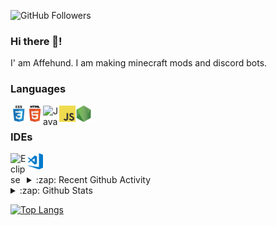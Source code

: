 ![GitHub Followers](https://img.shields.io/github/followers/Affehund?style=plastic&logo=github)

### Hi there 👋!
I' am Affehund. I am making minecraft mods and discord bots.


### Languages
[<img align="left" alt="CSS" width="26px" src="https://raw.githubusercontent.com/github/explore/80688e429a7d4ef2fca1e82350fe8e3517d3494d/topics/css/css.png"/>][css]
[<img align="left" alt="HTML" width="26px" src="https://raw.githubusercontent.com/github/explore/80688e429a7d4ef2fca1e82350fe8e3517d3494d/topics/html/html.png"/>][html]
[<img align="left" alt="Java" width="26px" src="https://cdn.iconscout.com/icon/free/png-256/java-25-226002.png"/>][java]
[<img align="left" alt="Javascript" width="26px" src="https://raw.githubusercontent.com/github/explore/80688e429a7d4ef2fca1e82350fe8e3517d3494d/topics/javascript/javascript.png"/>][javascript]
[<img align="left" alt="Node JS" width="26px" src="https://raw.githubusercontent.com/github/explore/80688e429a7d4ef2fca1e82350fe8e3517d3494d/topics/nodejs/nodejs.png"/>][nodejs]

<br/>

### IDEs
[<img align="left" alt="Eclipse" width="26px" src="https://icons.iconarchive.com/icons/papirus-team/papirus-apps/512/eclipse-icon.png"/>][eclipse]
[<img align="left" alt="Visual Studio Code" width="26px" src="https://raw.githubusercontent.com/github/explore/80688e429a7d4ef2fca1e82350fe8e3517d3494d/topics/visual-studio-code/visual-studio-code.png"/>][vscode]

<br/>
<br/>

<details>
    <summary>:zap: Recent Github Activity</summary>
<!--START_SECTION:activity-->
1. 🎉 Merged PR [#8](https://github.com/DaRealTurtyWurty/CommunityMod/pull/8) in [DaRealTurtyWurty/CommunityMod](https://github.com/DaRealTurtyWurty/CommunityMod)
2. 💪 Opened PR [#8](https://github.com/DaRealTurtyWurty/CommunityMod/pull/8) in [DaRealTurtyWurty/CommunityMod](https://github.com/DaRealTurtyWurty/CommunityMod)
3. 🎉 Merged PR [#1](https://github.com/Affehund/VoidTotem/pull/1) in [Affehund/VoidTotem](https://github.com/Affehund/VoidTotem)
4. 🗣 Commented on [#1](https://github.com/Affehund/VoidTotem/issues/1) in [Affehund/VoidTotem](https://github.com/Affehund/VoidTotem)
5. 🗣 Commented on [#1](https://github.com/AllTheMods/ATM-7/issues/1) in [AllTheMods/ATM-7](https://github.com/AllTheMods/ATM-7)
<!--END_SECTION:activity-->
</details>

<details>
    <summary>:zap: Github Stats</summary>
    <img align="left" alt="Affehunds's GitHub Stats" src="https://github-readme-stats-hwa9vez0v.vercel.app/api?username=Affehund&show_icons=true&hide_border=true&theme=dark"/>
</details>

[![Top Langs](https://github-readme-stats.vercel.app/api/top-langs/?username=Affehund&layout=compact&theme=dark)](https://github.com/anuraghazra/github-readme-stats)


[css]: https://en.wikipedia.org/wiki/CSS
[html]: https://en.wikipedia.org/wiki/HTML
[java]: https://www.java.com
[javascript]: https://www.javascript.com
[nodejs]: https://nodejs.org

[eclipse]: https://www.eclipse.org
[vscode]: https://code.visualstudio.com
